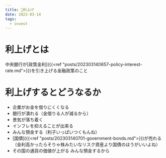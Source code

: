 ```yaml
---
title: 📝利上げ
date: 2023-03-14
tags:
  - invest
---
```


# 利上げとは
中央銀行が[政策金利]({{<ref "posts/202303140657-policy-interest-rate.md">}})を引き上げる金融政策のこと

# 利上げするとどうなるか
- 企業がお金を借りにくくなる
- 銀行が潰れる（金借りる人が減るから）
- 景気が落ち着く
- インフレを抑えることが出来る
- みんな預金する（利子いっぱいつくもんね）
- [国債]({{<ref "posts/202303140701-government-bonds.md">}})が売れる（金利高かったらそりゃ株みたいなリスク資産より国債のほうがいいよね）
- その国の通貨の価値が上がる みんな預金するから